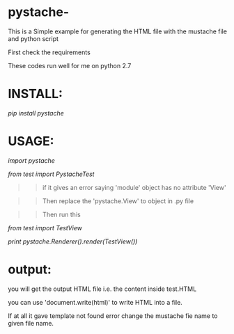# pystache-
This is a Simple example for generating the HTML file with the mustache file and python script

First check the requirements 

These codes run well for me on python 2.7

# **INSTALL**:

_pip install pystache_


# **USAGE**:

_import pystache_

_from test import PystacheTest_

>> if it gives an error saying 'module' object has no attribute 'View'

>> Then replace the 'pystache.View' to object in .py file

>> Then run this

_from test import TestView_

_print pystache.Renderer().render(TestView())_

# **output**:

you will get the output HTML file i.e. the content inside test.HTML

you can use 'document.write(html)' to write HTML into a file.

If at all it gave template not found error change the mustache fie name to given file name.
